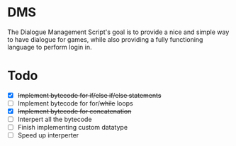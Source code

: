# DMS
The Dialogue Management Script's goal is to provide a nice and simple way to have dialogue for games, while also providing a fully functioning language to perform login in.

# Todo
- [X] ~~Implement bytecode for if/else if/else statements~~
- [ ] Implement bytecode for for/~~while~~ loops
- [X] ~~Implement bytecode for concatenation~~
- [ ] Interpert all the bytecode
- [ ] Finish implementing custom datatype
- [ ] Speed up interperter